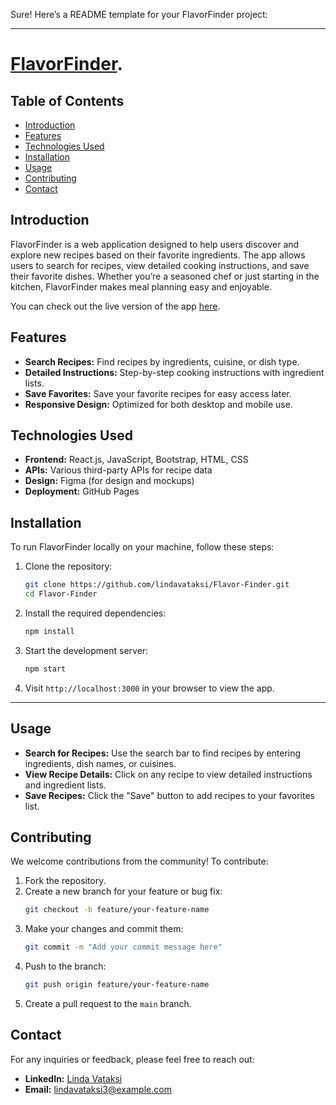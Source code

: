 Sure! Here’s a README template for your FlavorFinder project:

---

# [FlavorFinder](https://lindavataksi.github.io/Flavor-Finder/).

## Table of Contents
- [Introduction](#introduction)
- [Features](#features)
- [Technologies Used](#technologies-used)
- [Installation](#installation)
- [Usage](#usage)
- [Contributing](#contributing)
- [Contact](#contact)

## Introduction
FlavorFinder is a web application designed to help users discover and explore new recipes based on their favorite ingredients. The app allows users to search for recipes, view detailed cooking instructions, and save their favorite dishes. Whether you’re a seasoned chef or just starting in the kitchen, FlavorFinder makes meal planning easy and enjoyable.

You can check out the live version of the app [here](https://lindavataksi.github.io/Flavor-Finder/).

## Features
- **Search Recipes:** Find recipes by ingredients, cuisine, or dish type.
- **Detailed Instructions:** Step-by-step cooking instructions with ingredient lists.
- **Save Favorites:** Save your favorite recipes for easy access later.
- **Responsive Design:** Optimized for both desktop and mobile use.

## Technologies Used
- **Frontend:** React.js, JavaScript, Bootstrap, HTML, CSS
- **APIs:** Various third-party APIs for recipe data
- **Design:** Figma (for design and mockups)
- **Deployment:** GitHub Pages


## Installation
To run FlavorFinder locally on your machine, follow these steps:

1. Clone the repository:
   ```bash
   git clone https://github.com/lindavataksi/Flavor-Finder.git
   cd Flavor-Finder
   ```

2. Install the required dependencies:
   ```bash
   npm install
   ```

3. Start the development server:
   ```bash
   npm start
   ```

4. Visit `http://localhost:3000` in your browser to view the app.

---

## Usage
- **Search for Recipes:** Use the search bar to find recipes by entering ingredients, dish names, or cuisines.
- **View Recipe Details:** Click on any recipe to view detailed instructions and ingredient lists.
- **Save Recipes:** Click the "Save" button to add recipes to your favorites list.

## Contributing
We welcome contributions from the community! To contribute:

1. Fork the repository.
2. Create a new branch for your feature or bug fix:
   ```bash
   git checkout -b feature/your-feature-name
   ```
3. Make your changes and commit them:
   ```bash
   git commit -m "Add your commit message here"
   ```
4. Push to the branch:
   ```bash
   git push origin feature/your-feature-name
   ```
5. Create a pull request to the `main` branch.

## Contact
For any inquiries or feedback, please feel free to reach out:

- **LinkedIn:** [Linda Vataksi](https://www.linkedin.com/in/lindavataksi)
- **Email:** lindavataksi3@example.com

